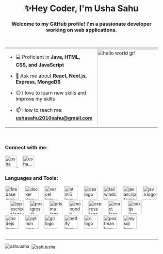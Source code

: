 <h1 align="center">✨Hey Coder, I'm Usha Sahu</h1>

<h3 align="center">Welcome to my GitHub profile! I'm a passionate developer working on web applications.</h3>


<br/>

<div align="center">
<table>
  <tr>
    <td>

- 💻 Proficient in **Java, HTML, CSS, and JavaScript**  
- 💬 Ask me about **React, Next.js, Express, MongoDB**  
- 😊 I love to learn new skills and improve my skills  
- 📫 How to reach me: **ushasahu2010sahu@gmail.com**

    </td>
    <td>
      <img src="https://media.tenor.com/kjXMU4dl8lAAAAAC/hello-world.gif" alt="hello world gif" width="250"/>
    </td>
  </tr>
</table>
</div>

<br/>

<h3 align="left">Connect with me:</h3>
<p align="left">
  <a href="https://linkedin.com/in/ushasahu2010" target="_blank">
    <img src="https://raw.githubusercontent.com/rahuldkjain/github-profile-readme-generator/master/src/images/icons/Social/linked-in-alt.svg" alt="usha sahu" width="38" height="38" />
  </a>
  &nbsp;&nbsp;&nbsp;
  <a href="https://instagram.com/usha__7638" target="_blank">
    <img src="https://raw.githubusercontent.com/rahuldkjain/github-profile-readme-generator/master/src/images/icons/Social/instagram.svg" alt="usha__7638" width="38" height="38" />
  </a>
</p>



<h3 align="left">Languages and Tools:</h3>
<div align="left">
  <img src="https://cdn.jsdelivr.net/gh/devicons/devicon/icons/firebase/firebase-plain-wordmark.svg" height="45" alt="firebase logo" />
  <img width="12" />
  <img src="https://cdn.jsdelivr.net/gh/devicons/devicon/icons/docker/docker-plain-wordmark.svg" height="45" alt="docker logo" />
  <img width="12" />
  <img src="https://skillicons.dev/icons?i=vercel" height="45" alt="vercel logo" />
  <img width="12" />
  <img src="https://cdn.jsdelivr.net/gh/devicons/devicon/icons/html5/html5-original.svg" height="45" alt="html5 logo" />
  <img width="12" />
  <img src="https://cdn.jsdelivr.net/gh/devicons/devicon/icons/css3/css3-original.svg" height="45" alt="css logo" />
  <img width="12" />
  <img src="https://cdn.jsdelivr.net/gh/devicons/devicon/icons/tailwindcss/tailwindcss-original-wordmark.svg" height="45" alt="tailwindcss logo" />
  <img width="12" />
  <img src="https://cdn.jsdelivr.net/gh/devicons/devicon/icons/javascript/javascript-original.svg" height="45" alt="javascript logo" />
  <img width="12" />
  <img src="https://cdn.jsdelivr.net/gh/devicons/devicon/icons/java/java-original.svg" height="45" alt="java logo" />
  <img width="12" />
  <img src="https://cdn.jsdelivr.net/gh/devicons/devicon/icons/typescript/typescript-original.svg" height="45" alt="typescript logo" />
  <img width="12" />
  <img src="https://cdn.jsdelivr.net/gh/devicons/devicon/icons/postgresql/postgresql-original.svg" height="45" alt="postgresql logo" />
  <img width="12" />
  <img src="https://skillicons.dev/icons?i=prisma" height="45" alt="prisma logo" />
  <img width="12" />
  <img src="https://cdn.simpleicons.org/mongodb/47A248" height="45" alt="mongodb logo" />
  <img width="12" />
  <img src="https://skillicons.dev/icons?i=express" height="45" alt="express logo" />
  <img width="12" />
  <img src="https://cdn.simpleicons.org/react/61DAFB" height="45" alt="react logo" />
  <img width="12" />
  <img src="https://skillicons.dev/icons?i=nextjs" height="45" alt="nextjs logo" />
  <img width="12" />
  <img src="https://cdn.simpleicons.org/nodedotjs/339933" height="45" alt="nodejs logo" />
  <img width="12" />
  <img src="https://skillicons.dev/icons?i=py" height="45" alt="python logo" />
  <img width="12" />
  <img src="https://cdn.simpleicons.org/git/F05032" height="45" alt="git logo" />
  <img width="12" />
  <img src="https://cdn.simpleicons.org/netlify/00C7B7" height="45" alt="netlify logo" />
  <img width="12" />
  <img src="https://cdn.simpleicons.org/c/A8B9CC" height="45" alt="c logo" />
  <img width="12" />
  <img src="https://cdn.simpleicons.org/postman/FF6C37" height="45" alt="postman logo" />
  <img width="12" />
  <img src="https://cdn.simpleicons.org/mysql/4479A1" height="45" alt="mysql logo" />
</div>

<br/>
<hr/>

<p><img align="left" src="https://github-readme-stats.vercel.app/api/top-langs?username=sahuusha&show_icons=true&locale=en&layout=compact" alt="sahuusha" /></p>

<p>&nbsp;<img align="center" src="https://github-readme-stats.vercel.app/api?username=sahuusha&show_icons=true&locale=en" alt="sahuusha" /></p>
